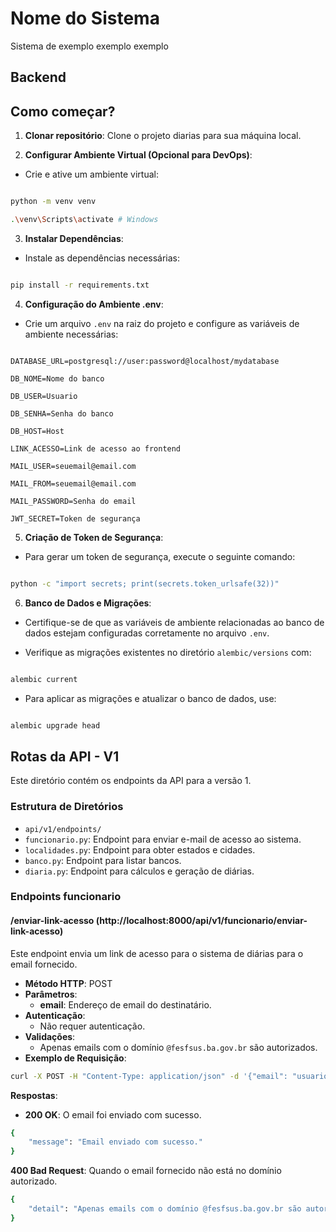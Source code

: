 # Nome do Sistema

Sistema de exemplo exemplo exemplo

## Backend

## Como começar?

  
1.  **Clonar repositório**: Clone o projeto diarias para sua máquina local.


2.  **Configurar Ambiente Virtual (Opcional para DevOps)**:

- Crie e ative um ambiente virtual:

```bash

python -m venv venv

.\venv\Scripts\activate # Windows

```

3.  **Instalar Dependências**:

- Instale as dependências necessárias:

```bash

pip install -r requirements.txt

```

4.  **Configuração do Ambiente .env**:

- Crie um arquivo `.env` na raiz do projeto e configure as variáveis de ambiente necessárias:

```plaintext

DATABASE_URL=postgresql://user:password@localhost/mydatabase

DB_NOME=Nome do banco

DB_USER=Usuario

DB_SENHA=Senha do banco

DB_HOST=Host

LINK_ACESSO=Link de acesso ao frontend

MAIL_USER=seuemail@email.com

MAIL_FROM=seuemail@email.com

MAIL_PASSWORD=Senha do email

JWT_SECRET=Token de segurança

```

5.  **Criação de Token de Segurança**:

- Para gerar um token de segurança, execute o seguinte comando:

```bash

python -c "import secrets; print(secrets.token_urlsafe(32))"

```

6.  **Banco de Dados e Migrações**:

- Certifique-se de que as variáveis de ambiente relacionadas ao banco de dados estejam configuradas corretamente no arquivo `.env`.

- Verifique as migrações existentes no diretório `alembic/versions` com:

```bash

alembic current

```

- Para aplicar as migrações e atualizar o banco de dados, use:

```bash

alembic upgrade head

```

## Rotas da API - V1

Este diretório contém os endpoints da API para a versão 1.

### Estrutura de Diretórios

- `api/v1/endpoints/`
- `funcionario.py`: Endpoint para enviar e-mail de acesso ao sistema.
- `localidades.py`: Endpoint para obter estados e cidades.
- `banco.py`: Endpoint para listar bancos.
- `diaria.py`: Endpoint para cálculos e geração de diárias.


### Endpoints funcionario

#### /enviar-link-acesso (http://localhost:8000/api/v1/funcionario/enviar-link-acesso)

Este endpoint envia um link de acesso para o sistema de diárias para o email fornecido.

-   **Método HTTP**: POST
-   **Parâmetros**:
    -   **email**: Endereço de email do destinatário.
-   **Autenticação**:
    -   Não requer autenticação.
-   **Validações**:
    -   Apenas emails com o domínio `@fesfsus.ba.gov.br` são autorizados.
-   **Exemplo de Requisição**:

````bash
curl -X POST -H "Content-Type: application/json" -d '{"email": "usuario@fesfsus.ba.gov.br"}' http://localhost:8000/api/v1/funcionario/enviar-link-acesso

````

**Respostas**:

-   **200 OK**: O email foi enviado com sucesso.

````bash
{
    "message": "Email enviado com sucesso."
}
````

**400 Bad Request**: Quando o email fornecido não está no domínio autorizado.

````bash
{
    "detail": "Apenas emails com o domínio @fesfsus.ba.gov.br são autorizados a receber o link de acesso."
}
````